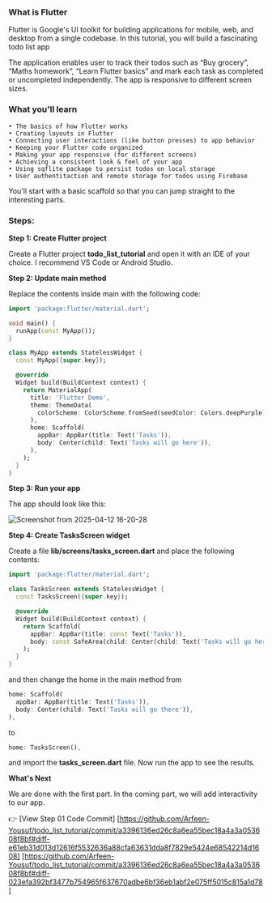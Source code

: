 ### What is Flutter

Flutter is Google's UI toolkit for building applications for mobile, web, and desktop from a single codebase. In this tutorial, you will build a fascinating todo list app

The application enables user to track their todos such as “Buy grocery”, “Maths homework”, “Learn Flutter basics” and mark each task as completed or uncompleted independently. The app is responsive to different screen sizes.

### What you'll learn

    • The basics of how Flutter works
    • Creating layouts in Flutter
    • Connecting user interactions (like button presses) to app behavior
    • Keeping your Flutter code organized
    • Making your app responsive (for different screens)
    • Achieving a consistent look & feel of your app
    • Using sqflite package to persist todos on local storage
    • User authentitaction and remote storage for todos using Firebase

You'll start with a basic scaffold so that you can jump straight to the interesting parts.

### Steps:

**Step 1: Create Flutter project**

Create a Flutter project **todo_list_tutorial** and open it with an IDE of your choice. I recommend VS Code or Android Studio.

**Step 2: Update main method**

Replace the contents inside main with the following code:

```dart
import 'package:flutter/material.dart';

void main() {
  runApp(const MyApp());
}

class MyApp extends StatelessWidget {
  const MyApp({super.key});

  @override
  Widget build(BuildContext context) {
    return MaterialApp(
      title: 'Flutter Demo',
      theme: ThemeData(
        colorScheme: ColorScheme.fromSeed(seedColor: Colors.deepPurple),
      ),
      home: Scaffold(
        appBar: AppBar(title: Text('Tasks')),
        body: Center(child: Text('Tasks will go here')),
      ),
    );
  }
}
```

**Step 3: Run your app**

The app should look like this:

![Screenshot from 2025-04-12 16-20-28](https://github.com/user-attachments/assets/d58b1998-f2bf-4854-9be5-53596c24cd37)

**Step 4: Create TasksScreen widget**

Create a file **lib/screens/tasks_screen.dart** and place the following contents:

```dart
import 'package:flutter/material.dart';

class TasksScreen extends StatelessWidget {
  const TasksScreen({super.key});

  @override
  Widget build(BuildContext context) {
    return Scaffold(
      appBar: AppBar(title: const Text('Tasks')),
      body: const SafeArea(child: Center(child: Text('Tasks will go here'))),
    );
  }
}
```

and then change the home in the main method from

```dart
home: Scaffold(
  appBar: AppBar(title: Text('Tasks')),
  body: Center(child: Text('Tasks will go there')),
),
```

to

```dart
home: TasksScreen(),
```

and import the **tasks_screen.dart** file. Now run the app to see the results.

**What's Next**

We are done with the first part. In the coming part, we will add interactivity to our app.

👉 [View Step 01 Code Commit]
[https://github.com/Arfeen-Yousuf/todo_list_tutorial/commit/a3396136ed26c8a6ea55bec18a4a3a053608f8bf#diff-e61eb31d013d12616f5532636a88cfa63631dda8f7829e5424e68542214d1608]
[https://github.com/Arfeen-Yousuf/todo_list_tutorial/commit/a3396136ed26c8a6ea55bec18a4a3a053608f8bf#diff-023efa392bf3477b754965f637670adbe6bf36eb1abf2e075ff5015c815a1d78]

